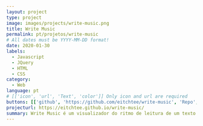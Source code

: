 ```yaml
---
layout: project
type: project
image: images/projects/write-music.png
title: Write Music
permalink: pt/projetos/write-music
# All dates must be YYYY-MM-DD format!
date: 2020-01-30
labels:
  - Javascript
  - JQuery
  - HTML
  - CSS
category:
  - Web
language: pt
# [['icon', 'url', 'Text', 'color']] Only icon and url are required
buttons: [['github', 'https://github.com/eitchtee/write-music', 'Repo', 'black'], ['globe', 'https://eitchtee.github.io/write-music/', 'Site', 'grey']]
projecturl: https://eitchtee.github.io/write-music/
summary: Write Music é um visualizador do ritmo de leitura de um texto. Baseado em um ensinamento de Gary Provost sobre escrita. Veja e ouça seu texto.
---
```


